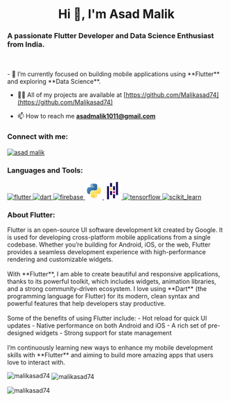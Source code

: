 <h1 align="center">Hi 👋, I'm Asad Malik</h1>
<h3 align="left">A passionate Flutter Developer and Data Science Enthusiast from India.</h3>
<br>
<br/>
- 🌱 I’m currently focused on building mobile applications using **Flutter** and exploring **Data Science**.

- 👨‍💻 All of my projects are available at [https://github.com/Malikasad74](https://github.com/Malikasad74)

- 📫 How to reach me **asadmalik1011@gmail.com**

<h3 align="left">Connect with me:</h3>
<p align="left">
<a href="https://linkedin.com/in/asad malik" target="blank"><img align="center" src="https://raw.githubusercontent.com/rahuldkjain/github-profile-readme-generator/master/src/images/icons/Social/linked-in-alt.svg" alt="asad malik" height="30" width="40" /></a>
</p>

<h3 align="left">Languages and Tools:</h3>
<p align="left">
  <!-- Flutter Logo -->
  <a href="https://flutter.dev" target="_blank" rel="noreferrer">
    <img src="https://upload.wikimedia.org/wikipedia/commons/1/17/Google-flutter-logo.png" alt="flutter" width="40" height="40"/>
  </a>
  
  <!-- Dart Logo -->
  <a href="https://dart.dev" target="_blank" rel="noreferrer">
    <img src="https://upload.wikimedia.org/wikipedia/commons/4/42/Dart-logo.svg" alt="dart" width="40" height="40"/>
  </a>
  
  <!-- Firebase Logo -->
  <a href="https://firebase.google.com/" target="_blank" rel="noreferrer">
    <img src="https://upload.wikimedia.org/wikipedia/commons/9/91/Firebase_Logo_2016.svg" alt="firebase" width="40" height="40"/>
  </a>

  <!-- Data Science Logos -->
  <a href="https://www.python.org" target="_blank" rel="noreferrer">
    <img src="https://raw.githubusercontent.com/devicons/devicon/master/icons/python/python-original.svg" alt="python" width="40" height="40"/>
  </a>
  <a href="https://pandas.pydata.org/" target="_blank" rel="noreferrer">
    <img src="https://raw.githubusercontent.com/devicons/devicon/2ae2a900d2f041da66e950e4d48052658d850630/icons/pandas/pandas-original.svg" alt="pandas" width="40" height="40"/>
  </a>
  <a href="https://www.tensorflow.org" target="_blank" rel="noreferrer">
    <img src="https://www.vectorlogo.zone/logos/tensorflow/tensorflow-icon.svg" alt="tensorflow" width="40" height="40"/>
  </a>
  <a href="https://scikit-learn.org/" target="_blank" rel="noreferrer">
    <img src="https://upload.wikimedia.org/wikipedia/commons/0/05/Scikit_learn_logo_small.svg" alt="scikit_learn" width="40" height="40"/>
  </a>
</p>

<h3 align="left">About Flutter:</h3>
<p align="left">
  Flutter is an open-source UI software development kit created by Google. It is used for developing cross-platform mobile applications from a single codebase. Whether you’re building for Android, iOS, or the web, Flutter provides a seamless development experience with high-performance rendering and customizable widgets. 
  <br/><br/>
  With **Flutter**, I am able to create beautiful and responsive applications, thanks to its powerful toolkit, which includes widgets, animation libraries, and a strong community-driven ecosystem. I love using **Dart** (the programming language for Flutter) for its modern, clean syntax and powerful features that help developers stay productive.
  <br/><br/>
  Some of the benefits of using Flutter include:
  - Hot reload for quick UI updates
  - Native performance on both Android and iOS
  - A rich set of pre-designed widgets
  - Strong support for state management
  <br/><br/>
  I’m continuously learning new ways to enhance my mobile development skills with **Flutter** and aiming to build more amazing apps that users love to interact with.
</p>

<p><img align="left" src="https://github-readme-stats.vercel.app/api/top-langs?username=malikasad74&show_icons=true&locale=en&layout=compact" alt="malikasad74" /></p>

<p>&nbsp;<img align="center" src="https://github-readme-stats.vercel.app/api?username=malikasad74&show_icons=true&locale=en" alt="malikasad74" /></p>

<p><img align="center" src="https://github-readme-streak-stats.herokuapp.com/?user=malikasad74&" alt="malikasad74" /></p>
